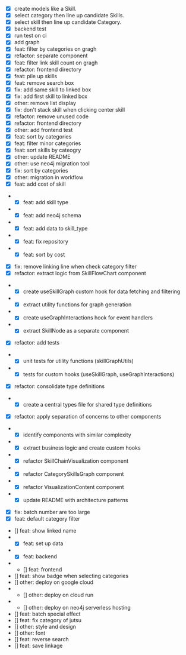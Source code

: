 - [x] create models like a Skill.
- [x] select category then line up candidate Skills.
- [x] select skill then line up candidate Category.
- [x] backend test
- [x] run test on ci
- [x] add graph
- [x] feat: filter by categories on gragh
- [x] refactor: separate component
- [x] feat: filter link skill count on gragh
- [x] refactor: frontend directory
- [x] feat: pile up skills
- [x] feat: remove search box
- [x] fix: add same skill to linked box
- [x] fix: add first skill to linked box
- [x] other: remove list display
- [x] fix: don't stack skill when clicking center skill
- [x] refactor: remove unused code
- [x] refactor: frontend directory
- [x] other: add frontend test
- [x] feat: sort by categories
- [x] feat: filter minor categories
- [x] feat: sort skills by cateogry
- [x] other: update README
- [x] other: use neo4j migration tool
- [x] fix: sort by categories
- [x] other: migration in workflow
- [x] feat: add cost of skill
- - [x] feat: add skill type
- - [x] feat: add neo4j schema
- - [x] feat: add data to skill_type
- - [x] feat: fix repository
- - [x] feat: sort by cost
- [x] fix: remove linking line when check category filter
- [x] refactor: extract logic from SkillFlowChart component
- - [x] create useSkillGraph custom hook for data fetching and filtering
- - [x] extract utility functions for graph generation
- - [x] create useGraphInteractions hook for event handlers
- - [x] extract SkillNode as a separate component
- [x] refactor: add tests
- - [x] unit tests for utility functions (skillGraphUtils)
- - [x] tests for custom hooks (useSkillGraph, useGraphInteractions)
- [x] refactor: consolidate type definitions
- - [x] create a central types file for shared type definitions
- [x] refactor: apply separation of concerns to other components
- - [x] identify components with similar complexity
- - [x] extract business logic and create custom hooks
- - [x] refactor SkillChainVisualization component
- - [x] refactor CategorySkillsGraph component
- - [x] refactor VisualizationContent component
- - [x] update README with architecture patterns
- [x] fix: batch number are too large
- [x] feat: default category filter
- [] feat: show linked name
- - [x] feat: set up data
- - [x] feat: backend
- - [] feat: frontend
- [] feat: show badge when selecting categories
- [] other: deploy on google cloud
- - [] other: deploy on cloud run
- - [] other: deploy on neo4j serverless hosting
- [] feat: batch special effect
- [] feat: fix category of jutsu
- [] other: style and design
- [] other: font
- [] feat: reverse search
- [] feat: save linkage